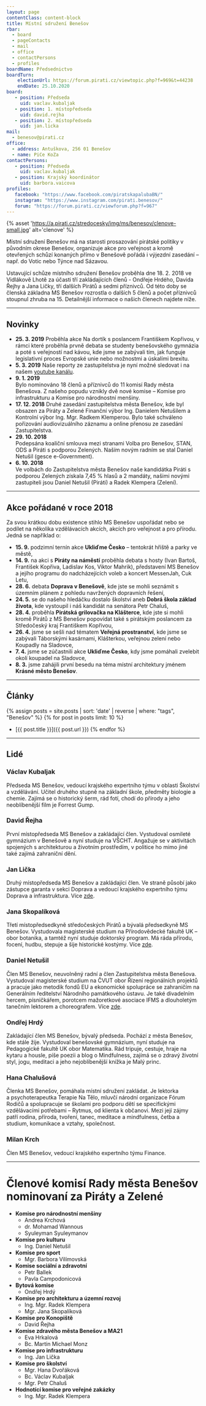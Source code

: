 ```yaml
---
layout: page
contentClass: content-block
title: Místní sdružení Benešov
rbar:
  - board
  - pageContacts
  - mail
  - office
  - contactPersons
  - profiles
boardName: Předsednictvo
boardTurn:
    electionUrl: https://forum.pirati.cz/viewtopic.php?f=969&t=44238
    endDate: 25.10.2020
board:
   - position: Předseda
     uid: vaclav.kubaljak
   - position: 1. místopředseda
     uid: david.rejha
   - position: 2. místopředseda
     uid: jan.licka
mail: 
  - benesov@pirati.cz
office:
  - address: Antuškova, 256 01 Benešov
  - name: PiCe KoZa 
contactPersons:
   - position: Předseda
     uid: vaclav.kubaljak
   - position: Krajský koordinátor
     uid: barbora.vaicova
profiles:
   facebook: "https://www.facebook.com/piratskapalubaBN/"
   instagram: "https://www.instagram.com/pirati.benesov/"
   forum: "https://forum.pirati.cz/viewforum.php?f=967"
---
```

{% asset 'https://a.pirati.cz/stredocesky/img/ms/benesov/clenove-small.jpg' alt='clenove' %}


Místní sdružení Benešov má na starosti prosazování pirátské politiky v původním okrese Benešov, organizuje akce pro veřejnost a kromě otevřených schůzí konaných přímo v Benešově pořádá i výjezdní zasedání – např. do Votic nebo Týnce nad Sázavou.

Ustavující schůze místního sdružení Benešov proběhla dne 18. 2. 2018 ve Vidlákově Lhotě za účasti tří zakládajících členů - Ondřeje Hrdého, Davida Řejhy a Jana Ličky, tří dalších Pirátů a sedmi příznivců. Od&nbsp;této doby se členská základna MS Benešov rozrostla o dalších 5 členů a počet příznivců stoupnul zhruba na 15. Detailnější informace o našich členech najdete níže.

<hr>

## Novinky

- **25. 3. 2019**
Proběhla akce Na dortík s poslancem Františkem Kopřivou, v rámci které proběhla prvně debata se studenty benešovského gymnázia a poté s veřejností nad kávou, kde jsme se zabývali tím, jak funguje legislativní proces Evropské unie nebo možnostmi a úskalími brexitu.
- **5. 3. 2019**
Naše reporty ze zastupitelstva je nyní možné sledovat i na našem [youtube kanálu](https://www.youtube.com/channel/UCAsgieqa9tSYwq2jHWXnkIQ).
- **9. 1. 2019**  
Bylo nominováno 18 členů a příznivců do 11 komisí Rady města Benešova. Z&nbsp;našeho popudu vznikly dvě nové komise – Komise pro infrastrukturu a Komise pro národnostní menšiny.
- **17. 12. 2018**
Druhé zasedání zastupitelstva města Benešov, kde byl obsazen za Piráty a Zelené Finanční výbor Ing. Danielem Netušilem a Kontrolní výbor Ing. Mgr. Radkem Klemperou. Bylo také schváleno pořizování audiovizuálního záznamu a online přenosu ze zasedání Zastupitelstva.
- **29. 10. 2018**  
Podepsána koaliční smlouva mezi stranami Volba pro Benešov, STAN, ODS a Piráti s&nbsp;podporou Zelených. Naším novým radním se stal Daniel Netušil (gesce e-Government).
- **6. 10. 2018**  
Ve volbách do Zastupitelstva města Benešov naše kandidátka Piráti s podporou Zelených získala 7,45 % hlasů a 2 mandáty, našimi novými zastupiteli jsou Daniel Netušil (Piráti) a&nbsp;Radek Klempera (Zelení).

<hr>

## Akce pořádané v roce 2018
Za svou krátkou dobu existence stihlo MS Benešov uspořádat nebo se podílet na několika vzdělávacích akcích, akcích pro veřejnost a pro přírodu. Jedná se například o:

- **15. 9.** podzimní ternín akce **Ukliďme Česko** – tentokrát hřiště a parky ve městě,
- **14. 9.** na akci s **Piráty na náměstí** proběhla debata s hosty (Ivan Bartoš, František Kopřiva, Ladislav Kos, Viktor Mahrik), představení MS Benešov a jejího programu do nadcházejících voleb a koncert MessenJah, Cuk Letu, 
- **28. 6.** debata **Doprava v Benešově**, kde jste se mohli seznámit s územním plánem z pohledu navržených dopravních řešení,
- **24. 5.** se do našeho hledáčku dostalo školství aneb **Dobrá škola základ života**, kde vystoupil i náš kandidát na senátora Petr Chaluš,
- **28. 4.** proběhla **Pirátská grilovačka na Klášterce**, kde jste si mohli kromě Pirátů z MS Benešov popovídat také s pirátským poslancem za Středočeský kraj Františkem Kopřivou,
- **26. 4.** jsme se sešli nad tématem **Veřejná prostranství**, kde jsme se zabývali Táborskými kasárnami, Klášterkou, veřejnou zelení nebo Koupadly na Sladovce,
- **7. 4.** jsme se zúčastnili akce **Ukliďme Česko**, kdy jsme pomáhali zvelebit okolí koupadel na&nbsp;Sladovce,
- **8. 3.** jsme zahájili první besedu na téma místní architektury jménem **Krásné město Benešov**.

<hr>


## Články
{% assign posts = site.posts | sort: 'date' | reverse | where: "tags", "Benešov" %}
{% for post in posts limit: 10 %}
* [{{ post.title }}]({{ post.url }})
{% endfor %}

<hr>

## Lidé

### Václav Kubaljak
Předseda MS Benešov, vedoucí krajského expertního týmu v oblasti Školství a vzdělávání. Učitel druhého stupně na základní škole, předměty biologie a chemie. Zajímá se o historický šerm, rád fotí, chodí do přírody a jeho neoblíbenější film je Forrest Gump. 

### David Řejha
První místopředseda MS Benešov a zakládající člen. Vystudoval osmileté gymnázium v Benešově a&nbsp;nyní studuje na VŠCHT. Angažuje se v aktivitách spojených s architekturou a životním prostředím, v&nbsp;politice ho mimo jiné také zajímá zahraniční dění.

### Jan Lička
Druhý místopředseda MS Benešov a zakládající člen. Ve straně působí jako zástupce garanta v sekci Doprava a vedoucí krajského expertního týmu Doprava a infrastruktura. Více <a href="{{ 'lide/jan-licka/' | relative_url }}">zde</a>.

### Jana Skopalíková
Třetí místopředsedkyně středočeských Pirátů a bývalá předsedkyně MS Benešov. Vystudovala magisterské studium na Přírodovědecké fakultě UK – obor botanika, a tamtéž nyní studuje doktorský program. Má ráda přírodu, focení, hudbu, stepuje a šije historické kostýmy. Více <a href="{{ 'lide/jana-skopalikova/' | relative_url }}">zde</a>.

### Daniel Netušil
Člen MS Benešov, neuvolněný radní a člen Zastupitelstva města Benešova. Vystudoval magisterské studium na ČVUT obor Řízení regionálních projektů a pracuje jako metodik fondů EU a ekonomické spolupráce se zahraničím na Generálním ředitelství Národního památkového ústavu. Je také divadelním hercem, písničkářem, porotcem mažoretkové asociace IFMS a dlouholetým tanečním lektorem a choreografem. Více <a href="{{ 'lide/daniel-netusil/' | relative_url }}">zde</a>.

### Ondřej Hrdý
Zakládající člen MS Benešov, bývalý předseda. Pochází z města Benešov, kde stále žije. Vystudoval benešovské gymnázium, nyní studuje na Pedagogické fakultě UK obor Matematika. Rád tripuje, cestuje, hraje na kytaru a housle, píše poezii a blog o Mindfulness, zajímá se o zdravý životní styl, jogu, meditaci a jeho nejoblíbenější knížka je Malý princ.

### Hana Chalušová
Členka MS Benešov, pomáhala místní sdružení zakládat. Je lektorka a&nbsp;psychoterapeutka Terapie Na Tělo, mluvčí národní organizace Fórum Rodičů a spolupracuje se školami pro podporu dětí se specifickými vzdělávacími potřebami – Rytmus, od klienta k občanovi. Mezi její zájmy patří rodina, příroda, tvoření, tanec, meditace a mindfulness, četba a studium, komunikace a&nbsp;vztahy, společnost.

### Milan Krch
Člen MS Benešov, vedoucí krajského expertního týmu Finance.

<hr>

# Členové komisí Rady města Benešov nominovaní za Piráty a Zelené

- **Komise pro národnostní menšiny**
  * Andrea Krchová
  * dr. Mohamad Wannous
  * Syuleyman Syuleymanov
- **Komise pro kulturu**
  * Ing. Daniel Netušil
- **Komise pro sport**
  * Mgr. Barbora Vilímovská
- **Komise sociální a zdravotní**
  * Petr Ballek
  * Pavla Campodonicová
- **Bytová komise**
  * Ondřej Hrdý
- **Komise pro architekturu a územní rozvoj**
  * Ing. Mgr. Radek Klempera
  * Mgr. Jana Skopalíková
- **Komise pro Konopiště**
  * David Řejha
- **Komise zdravého města Benešov a MA21**
  * Eva Hrkalová
  * Bc. Martin Michael Monz
- **Komise pro infrastrukturu**
  * Ing. Jan Lička
- **Komise pro školství**
  * Mgr. Hana Dvořáková
  * Bc. Václav Kubaljak
  * Mgr. Petr Chaluš
- **Hodnotící komise pro veřejné zakázky**
  * Ing. Mgr. Radek Klempera

